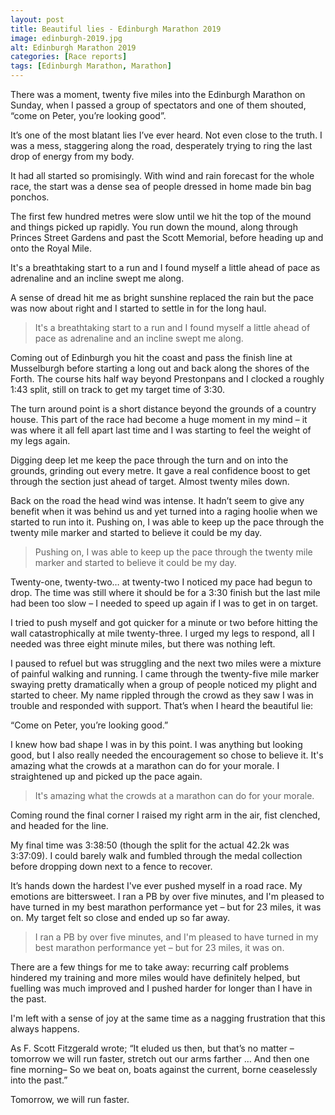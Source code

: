 ```yaml
---
layout: post
title: Beautiful lies - Edinburgh Marathon 2019
image: edinburgh-2019.jpg
alt: Edinburgh Marathon 2019
categories: [Race reports]
tags: [Edinburgh Marathon, Marathon]
---
```

There was a moment, twenty five miles into the Edinburgh Marathon on Sunday, when I passed a group of spectators and one of them shouted, “come on Peter, you’re looking good”. 

It’s one of the most blatant lies I’ve ever heard. Not even close to the truth. I was a mess, staggering along the road, desperately trying to ring the last drop of energy from my body.

It had all started so promisingly. With wind and rain forecast for the whole race, the start was a dense sea of people dressed in home made bin bag ponchos.

The first few hundred metres were slow until we hit the top of the mound and things picked up rapidly. You run down the mound, along through Princes Street Gardens and past the Scott Memorial, before heading up and onto the Royal Mile. 

It's a breathtaking start to a run and I found myself a little ahead of pace as adrenaline and an incline swept me along. 

A sense of dread hit me as bright sunshine replaced the rain but the pace was now about right and I started to settle in for the long haul.

>It's a breathtaking start to a run and I found myself a little ahead of pace as adrenaline and an incline swept me along.

Coming out of Edinburgh you hit the coast and pass the finish line at Musselburgh before starting a long out and back along the shores of the Forth. The course hits half way beyond Prestonpans and I clocked a roughly 1:43 split, still on track to get my target time of 3:30.

The turn around point is a short distance beyond the grounds of a country house. This part of the race had become a huge moment in my mind – it was where it all fell apart last time and I was starting to feel the weight of my legs again.

Digging deep let me keep the pace through the turn and on into the grounds, grinding out every metre. It gave a real confidence boost to get through the section just ahead of target. Almost twenty miles down.

Back on the road the head wind was intense. It hadn’t seem to give any benefit when it was behind us and yet turned into a raging hoolie when we started to run into it. Pushing on, I was able to keep up the pace through the twenty mile marker and started to believe it could be my day.

>Pushing on, I was able to keep up the pace through the twenty mile marker and started to believe it could be my day.

Twenty-one, twenty-two… at twenty-two I noticed my pace had begun to drop. The time was still where it should be for a 3:30 finish but the last mile had been too slow – I needed to speed up again if I was to get in on target. 

I tried to push myself and got quicker for a minute or two before hitting the wall catastrophically at mile twenty-three. I urged my legs to respond, all I needed was three eight minute miles, but there was nothing left.

I paused to refuel but was struggling and the next two miles were a mixture of painful walking and running. I came through the twenty-five mile marker swaying pretty dramatically when a group of people noticed my plight and started to cheer. My name rippled through the crowd as they saw I was in trouble and responded with support. That’s when I heard the beautiful lie:

“Come on Peter, you’re looking good.”

I knew how bad shape I was in by this point. I was anything but looking good, but I also really needed the encouragement so chose to believe it. It's amazing what the crowds at a marathon can do for your morale. I straightened up and picked up the pace again. 

>It's amazing what the crowds at a marathon can do for your morale.

Coming round the final corner I raised my right arm in the air, fist clenched, and headed for the line. 

My final time was 3:38:50 (though the split for the actual 42.2k was 3:37:09). I could barely walk and fumbled through the medal collection before dropping down next to a fence to recover.

It’s hands down the hardest I've ever pushed myself in a road race. My emotions are bittersweet. I ran a PB by over five minutes, and I'm pleased to have turned in my best marathon performance yet – but for 23 miles, it was on. My target felt so close and ended up so far away.

>I ran a PB by over five minutes, and I'm pleased to have turned in my best marathon performance yet – but for 23 miles, it was on.

There are a few things for me to take away: recurring calf problems hindered my training and more miles would have definitely helped, but fuelling was much improved and I pushed harder for longer than I have in the past.

I'm left with a sense of joy at the same time as a nagging frustration that this always happens.

As F. Scott Fitzgerald wrote; “It eluded us then, but that’s no matter – tomorrow we will run faster, stretch out our arms farther … And then one fine morning– So we beat on, boats against the current, borne ceaselessly into the past.”

Tomorrow, we will run faster.

